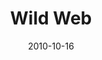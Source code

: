 ---
title: "Wild Web"
description: "A Self-expression-first, flexible framework from the makers of the world's greatest browser"
date: "2010-10-16"
contact: "jgruen@gmail.com"

product:
  -
    name: "Wild Web"
    icon: "./images/home-v1-icon.svg"
    hero:
      -
        title: "Beautiful, weird and free"
        text: "Put your mark on the web with simple storytelling, hosting and sharing tools that let you express yourself on your term."
        cta: "Make your site"
        image: "./images/home-v1-hero.png"
    facets:
      -
        title: "Your story, your voice, your stuff"
        text: "Remember when you could tell your story on the web without giving your info away? We're bringing that web back."
        image: "./images/home-v1-facet-1.png"
      -
        title: "Show the world, or don't...your choice"
        text: "Wild Web lets you publish to the open web, share with groups, or keep things private."
        image: "./images/home-v1-facet-2.png"
      -
        title: "Storify it"
        text: "Tell your story with the content you love. Use the flexible story editor to bring in any content and put together a shareable narrative that your friends can interact with."
        image: "./images/home-v1-facet-3.png"
      -
        title: "Wild and free"
        text: "Want to keep your web wild? We've got you covered with tons of plugins to style every aspect of your story."
        image: "./images/home-v1-facet-4.png"
---